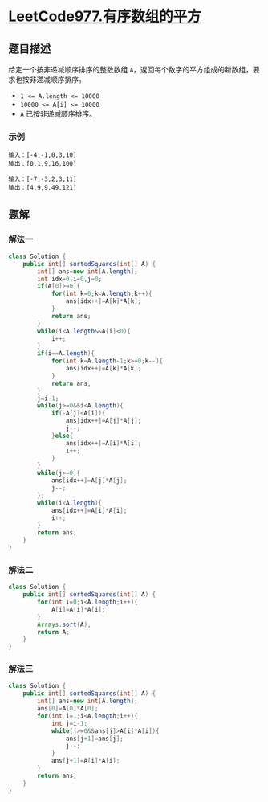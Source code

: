 # [LeetCode977.有序数组的平方](https://leetcode-cn.com/problems/squares-of-a-sorted-array/)
## 题目描述
给定一个按非递减顺序排序的整数数组 `A`，返回每个数字的平方组成的新数组，要求也按非递减顺序排序。

- `1 <= A.length <= 10000`
- `10000 <= A[i] <= 10000`
- `A` 已按非递减顺序排序。
### 示例
```
输入：[-4,-1,0,3,10]
输出：[0,1,9,16,100]
```
```
输入：[-7,-3,2,3,11]
输出：[4,9,9,49,121]
```
## 题解
### 解法一
```java
class Solution {
    public int[] sortedSquares(int[] A) {
        int[] ans=new int[A.length];
        int idx=0,i=0,j=0;
        if(A[0]>=0){
            for(int k=0;k<A.length;k++){
                ans[idx++]=A[k]*A[k];
            }
            return ans;
        }
        while(i<A.length&&A[i]<0){
            i++;
        }
        if(i==A.length){
            for(int k=A.length-1;k>=0;k--){
                ans[idx++]=A[k]*A[k];
            }
            return ans;
        }
        j=i-1;
        while(j>=0&&i<A.length){
            if(-A[j]<A[i]){
                ans[idx++]=A[j]*A[j];
                j--;
            }else{
                ans[idx++]=A[i]*A[i];
                i++;
            }
        }
        while(j>=0){
            ans[idx++]=A[j]*A[j];
            j--;
        };
        while(i<A.length){
            ans[idx++]=A[i]*A[i];
            i++;
        }
        return ans;
    }
}
```
### 解法二
```java
class Solution {
    public int[] sortedSquares(int[] A) {
        for(int i=0;i<A.length;i++){
            A[i]=A[i]*A[i];
        }
        Arrays.sort(A);
        return A;
    }
}
```
### 解法三
```java
class Solution {
    public int[] sortedSquares(int[] A) {
        int[] ans=new int[A.length];
        ans[0]=A[0]*A[0];
        for(int i=1;i<A.length;i++){
            int j=i-1;
            while(j>=0&&ans[j]>A[i]*A[i]){
                ans[j+1]=ans[j];
                j--;
            }
            ans[j+1]=A[i]*A[i];
        }
        return ans;
    }
}
```
